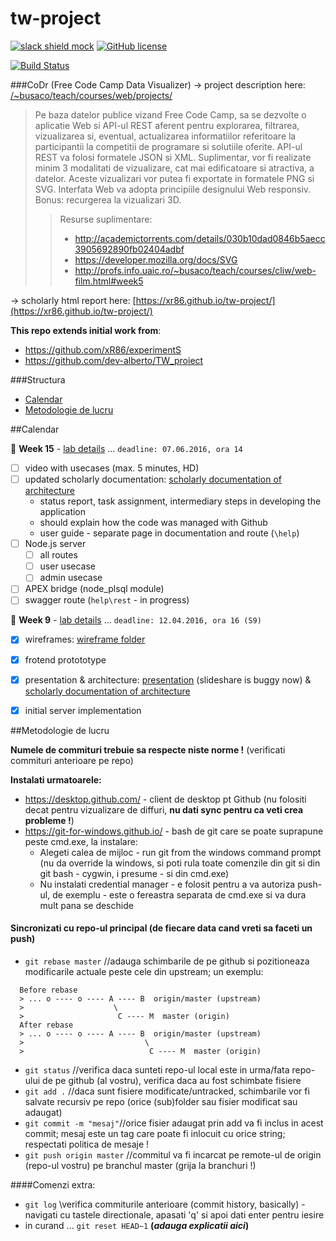 # tw-project

[![slack shield mock](https://img.shields.io/badge/slack-available-ff69b4.svg?style=flat)](https://tw-dali.slack.com)
[![GitHub license](http://img.shields.io/badge/license-GPLv3-blue.svg)](https://github.com/xR86/tw-project/)
  
[![Build Status](https://travis-ci.org/xR86/tw-project.svg?branch=master)](https://travis-ci.org/xR86/tw-project)
  

###CoDr (Free Code Camp Data Visualizer)
-> project description here: [/~busaco/teach/courses/web/projects/](http://profs.info.uaic.ro/~busaco/teach/courses/web/projects/xml-transform.php?pag=projects)

> Pe baza datelor publice vizand Free Code Camp, sa se dezvolte o aplicatie Web si API-ul REST aferent pentru explorarea, filtrarea, vizualizarea si, eventual, actualizarea informatiilor referitoare la participantii la competitii de programare si solutiile oferite. API-ul REST va folosi formatele JSON si XML. Suplimentar, vor fi realizate minim 3 modalitati de vizualizare, cat mai edificatoare si atractiva, a datelor. Aceste vizualizari vor putea fi exportate in formatele PNG si SVG. Interfata Web va adopta principiile designului Web responsiv. Bonus: recurgerea la vizualizari 3D.
>> Resurse suplimentare:
  >> + http://academictorrents.com/details/030b10dad0846b5aecc3905692890fb02404adbf
  >> + https://developer.mozilla.org/docs/SVG
  >> + http://profs.info.uaic.ro/~busaco/teach/courses/cliw/web-film.html#week5
  
-> scholarly html report here: [https://xr86.github.io/tw-project/](https://xr86.github.io/tw-project/)
  
**This repo extends initial work from**:
+ https://github.com/xR86/experimentS
+ https://github.com/dev-alberto/TW_proiect


###Structura
<!--- + [link](##Calendar)
-->
+ [Calendar](#calendar-anchor)
+ [Metodologie de lucru](#metodologie-lucru-anchor)


<a name="calendar-anchor"></a>

##Calendar

:thought_balloon:  __Week 15__ - [lab details](http://profs.info.uaic.ro/~busaco/teach/courses/web/web-projects.html#calendar-finals)
... `deadline: 07.06.2016, ora 14`
+ [ ] video with usecases (max. 5 minutes, HD)
+ [ ] updated scholarly documentation: [scholarly documentation of architecture](https://xr86.github.io/tw-project/)
  + status report, task assignment, intermediary steps in developing the application
  + should explain how the code was managed with Github
  + user guide - separate page in documentation and route (`\help`)
+ [ ] Node.js server
  + [ ] all routes
  + [ ] user usecase
  + [ ] admin usecase
+ [ ] APEX bridge (node_plsql module)
+ [ ] swagger route (`help\rest` - in progress)

:thought_balloon:  __Week 9__ - [lab details](http://profs.info.uaic.ro/~busaco/teach/courses/web/web-projects.html#calendar)
... `deadline: 12.04.2016, ora 16 (S9)`
+ [X] wireframes: [wireframe folder](https://goo.gl/JXXELa)
+ [X] frotend protototype
+ [X] presentation & architecture: [presentation](https://goo.gl/JXXELa) (slideshare is buggy now) & [scholarly documentation of architecture](https://xr86.github.io/tw-project/)
+ [X] initial server implementation


<a name="metodologie-lucru-anchor"></a>

##Metodologie de lucru

**Numele de commituri trebuie sa respecte niste norme !** (verificati commituri anterioare pe repo)

**Instalati urmatoarele:**
+ https://desktop.github.com/ - client de desktop pt Github (nu folositi decat pentru vizualizare de diffuri, **nu dati sync pentru ca veti crea probleme !**)
+ https://git-for-windows.github.io/ - bash de git care se poate suprapune peste cmd.exe, la instalare:
  +  Alegeti calea de mijloc - run git from the windows command prompt (nu da override la windows, si poti rula toate comenzile din git si din git bash - cygwin, i presume - si din cmd.exe)
  +  Nu instalati credential manager - e folosit pentru a va autoriza push-ul, de exemplu - este o fereastra separata de cmd.exe si va dura mult pana se deschide

#### Sincronizati cu repo-ul principal (de fiecare data cand vreti sa faceti un push)

<!-- + `git fetch` //preia schimbarile din upstream -->
+ `git rebase master` //adauga schimbarile de pe github si pozitioneaza modificarile actuale peste cele din upstream; un exemplu:
``` 
  Before rebase
  > ... o ---- o ---- A ---- B  origin/master (upstream)
  >                    \      
  >                     C ---- M  master (origin)
  After rebase
  > ... o ---- o ---- A ---- B  origin/master (upstream)
  >                           \      
  >                            C ---- M  master (origin)
```

+ `git status` //verifica daca sunteti repo-ul local este in urma/fata repo-ului de pe github (al vostru), verifica daca au fost schimbate fisiere
+ `git add .` //daca sunt fisiere modificate/untracked, schimbarile vor fi salvate recursiv pe repo (orice (sub)folder sau fisier modificat sau adaugat)
+ `git commit -m "mesaj"`//orice fisier adaugat prin add va fi inclus in acest commit; mesaj este un tag care poate fi inlocuit cu orice string; respectati politica de mesaje !
+ `git push origin master` //commitul va fi incarcat pe remote-ul de origin (repo-ul vostru) pe branchul master (grija la branchuri !)

####Comenzi extra:
+ `git log` \\verifica commiturile anterioare (commit history, basically) - navigati cu tastele directionale, apasati 'q' si apoi dati enter pentru iesire
+ in curand ... `git reset HEAD~1` **(*adauga explicatii aici*)**


